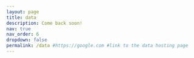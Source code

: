 ```yaml
---
layout: page
title: data
description: Come back soon!
nav: true
nav_order: 6
dropdown: false
permalink: /data #https://google.com #link to the data hosting page
---
```

